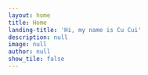 ```yaml
---
layout: home
title: Home
landing-title: 'Hi, my name is Cu Cui'
description: null
image: null
author: null
show_tile: false
---
```


<!-- Nullam et orci eu lorem consequat tincidunt vivamus et sagittis libero. Mauris aliquet magna magna sed nunc rhoncus pharetra. Pellentesque condimentum sem.
In efficitur ligula tate urna. Maecenas laoreet massa vel lacinia pellentesque lorem ipsum dolor. Nullam et orci eu lorem consequat tincidunt. Vivamus et sagittis libero. Mauris aliquet magna magna sed nunc rhoncus amet pharetra et feugiat tempus.
-->
